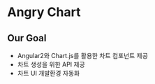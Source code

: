# Angry Chart

## Our Goal
- Angular2와 Chart.js를 활용한 차트 컴포넌트 제공
- 차트 생성을 위한 API 제공
- 차트 UI 개발환경 자동화
